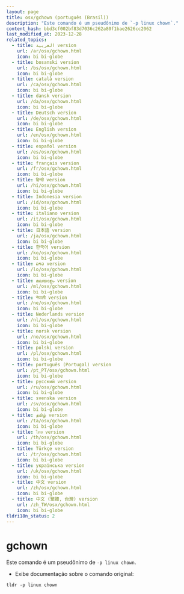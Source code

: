 ```yaml
---
layout: page
title: osx/gchown (português (Brasil))
description: "Este comando é um pseudônimo de `-p linux chown`."
content_hash: bbd3cf002bf83d7036c262a80f1bae2626cc2062
last_modified_at: 2023-12-28
related_topics:
  - title: العربية version
    url: /ar/osx/gchown.html
    icon: bi bi-globe
  - title: bosanski version
    url: /bs/osx/gchown.html
    icon: bi bi-globe
  - title: català version
    url: /ca/osx/gchown.html
    icon: bi bi-globe
  - title: dansk version
    url: /da/osx/gchown.html
    icon: bi bi-globe
  - title: Deutsch version
    url: /de/osx/gchown.html
    icon: bi bi-globe
  - title: English version
    url: /en/osx/gchown.html
    icon: bi bi-globe
  - title: español version
    url: /es/osx/gchown.html
    icon: bi bi-globe
  - title: français version
    url: /fr/osx/gchown.html
    icon: bi bi-globe
  - title: हिन्दी version
    url: /hi/osx/gchown.html
    icon: bi bi-globe
  - title: Indonesia version
    url: /id/osx/gchown.html
    icon: bi bi-globe
  - title: italiano version
    url: /it/osx/gchown.html
    icon: bi bi-globe
  - title: 日本語 version
    url: /ja/osx/gchown.html
    icon: bi bi-globe
  - title: 한국어 version
    url: /ko/osx/gchown.html
    icon: bi bi-globe
  - title: ລາວ version
    url: /lo/osx/gchown.html
    icon: bi bi-globe
  - title: മലയാളം version
    url: /ml/osx/gchown.html
    icon: bi bi-globe
  - title: नेपाली version
    url: /ne/osx/gchown.html
    icon: bi bi-globe
  - title: Nederlands version
    url: /nl/osx/gchown.html
    icon: bi bi-globe
  - title: norsk version
    url: /no/osx/gchown.html
    icon: bi bi-globe
  - title: polski version
    url: /pl/osx/gchown.html
    icon: bi bi-globe
  - title: português (Portugal) version
    url: /pt_PT/osx/gchown.html
    icon: bi bi-globe
  - title: русский version
    url: /ru/osx/gchown.html
    icon: bi bi-globe
  - title: svenska version
    url: /sv/osx/gchown.html
    icon: bi bi-globe
  - title: தமிழ் version
    url: /ta/osx/gchown.html
    icon: bi bi-globe
  - title: ไทย version
    url: /th/osx/gchown.html
    icon: bi bi-globe
  - title: Türkçe version
    url: /tr/osx/gchown.html
    icon: bi bi-globe
  - title: українська version
    url: /uk/osx/gchown.html
    icon: bi bi-globe
  - title: 中文 version
    url: /zh/osx/gchown.html
    icon: bi bi-globe
  - title: 中文 (繁體, 台灣) version
    url: /zh_TW/osx/gchown.html
    icon: bi bi-globe
tldri18n_status: 2
---
```

# gchown

Este comando é um pseudônimo de `-p linux chown`.

- Exibe documentação sobre o comando original:

`tldr -p linux chown`

